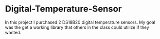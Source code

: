 # Digital-Temperature-Sensor

In this project I purchased 2 DS18B20 digital temperature sensors.
  My goal was the get a working library that others in the class could utilize if they wanted.




